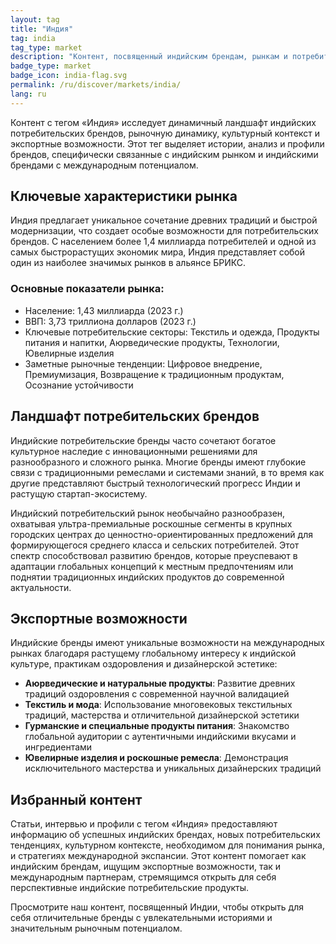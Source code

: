 ```yaml
---
layout: tag
title: "Индия"
tag: india
tag_type: market
description: "Контент, посвященный индийским брендам, рынкам и потребительским тенденциям в самой населенной стране мира с древними культурными традициями и быстро модернизирующейся потребительской экономикой."
badge_type: market
badge_icon: india-flag.svg
permalink: /ru/discover/markets/india/
lang: ru
---
```


Контент с тегом «Индия» исследует динамичный ландшафт индийских потребительских брендов, рыночную динамику, культурный контекст и экспортные возможности. Этот тег выделяет истории, анализ и профили брендов, специфически связанные с индийским рынком и индийскими брендами с международным потенциалом.

## Ключевые характеристики рынка

Индия предлагает уникальное сочетание древних традиций и быстрой модернизации, что создает особые возможности для потребительских брендов. С населением более 1,4 миллиарда потребителей и одной из самых быстрорастущих экономик мира, Индия представляет собой один из наиболее значимых рынков в альянсе БРИКС.

### Основные показатели рынка:
- Население: 1,43 миллиарда (2023 г.)
- ВВП: 3,73 триллиона долларов (2023 г.)
- Ключевые потребительские секторы: Текстиль и одежда, Продукты питания и напитки, Аюрведические продукты, Технологии, Ювелирные изделия
- Заметные рыночные тенденции: Цифровое внедрение, Премиумизация, Возвращение к традиционным продуктам, Осознание устойчивости

## Ландшафт потребительских брендов

Индийские потребительские бренды часто сочетают богатое культурное наследие с инновационными решениями для разнообразного и сложного рынка. Многие бренды имеют глубокие связи с традиционными ремеслами и системами знаний, в то время как другие представляют быстрый технологический прогресс Индии и растущую стартап-экосистему.

Индийский потребительский рынок необычайно разнообразен, охватывая ультра-премиальные роскошные сегменты в крупных городских центрах до ценностно-ориентированных предложений для формирующегося среднего класса и сельских потребителей. Этот спектр способствовал развитию брендов, которые преуспевают в адаптации глобальных концепций к местным предпочтениям или поднятии традиционных индийских продуктов до современной актуальности.

## Экспортные возможности

Индийские бренды имеют уникальные возможности на международных рынках благодаря растущему глобальному интересу к индийской культуре, практикам оздоровления и дизайнерской эстетике:

- **Аюрведические и натуральные продукты**: Развитие древних традиций оздоровления с современной научной валидацией
- **Текстиль и мода**: Использование многовековых текстильных традиций, мастерства и отличительной дизайнерской эстетики
- **Гурманские и специальные продукты питания**: Знакомство глобальной аудитории с аутентичными индийскими вкусами и ингредиентами
- **Ювелирные изделия и роскошные ремесла**: Демонстрация исключительного мастерства и уникальных дизайнерских традиций

## Избранный контент

Статьи, интервью и профили с тегом «Индия» предоставляют информацию об успешных индийских брендах, новых потребительских тенденциях, культурном контексте, необходимом для понимания рынка, и стратегиях международной экспансии. Этот контент помогает как индийским брендам, ищущим экспортные возможности, так и международным партнерам, стремящимся открыть для себя перспективные индийские потребительские продукты.

Просмотрите наш контент, посвященный Индии, чтобы открыть для себя отличительные бренды с увлекательными историями и значительным рыночным потенциалом.